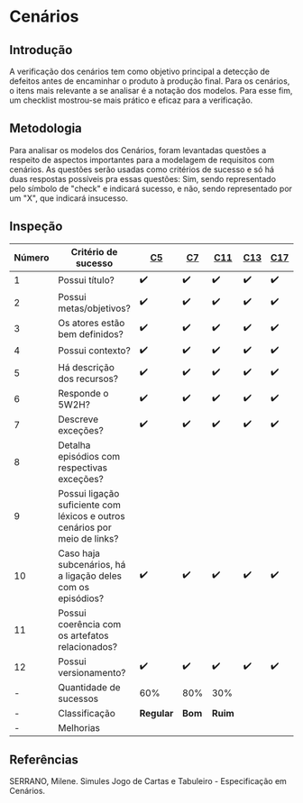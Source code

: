 # Cenários

## Introdução

A verificação dos cenários tem como objetivo principal a detecção de defeitos antes de encaminhar o produto à produção final. Para os cenários, o itens mais relevante a se analisar é a notação dos modelos. Para esse fim, um checklist mostrou-se mais prático e eficaz para a verificação.

## Metodologia

Para analisar os modelos dos Cenários, foram levantadas questões a respeito de aspectos importantes para a modelagem de requisitos com cenários. As questões serão usadas como critérios de sucesso e só há duas respostas possíveis pra essas questões: Sim, sendo representado pelo símbolo de "check" e indicará sucesso, e não, sendo representado por um "X", que indicará insucesso.

## Inspeção

|Número|Critério de sucesso|[C5](../../modelagem/cenarios/#c5-limpar-o-nome)|[C7](../../modelagem/cenarios/#c7-ignorar-transacao)|[C11](../../modelagem/cenarios/#c11-solicitar-suporte)|[C13](../../modelagem/cenarios/#c13-criar-uma-conta)|[C17](../../modelagem/cenarios/#c17-adicionar-comentario-numa-transacao)|[C19](../../modelagem/cenarios/#c19-cadastrar-banco)|[C21](../../modelagem/cenarios/#c21-atualizar-contas-e-cartoes)|
----|----------------------|--|--|--|--|--|--|--|
|1| Possui título?| :heavy_check_mark: | :heavy_check_mark: |:heavy_check_mark: | :heavy_check_mark: | :heavy_check_mark: | :heavy_check_mark: | :heavy_check_mark: | | :heavy_check_mark: | :x:
|2| Possui metas/objetivos?| :heavy_check_mark: | :heavy_check_mark: |:heavy_check_mark: | :heavy_check_mark: | :heavy_check_mark: | :heavy_check_mark: | :heavy_check_mark: | | :heavy_check_mark: |
|3| Os atores estão bem definidos?| :heavy_check_mark: |:heavy_check_mark: |:heavy_check_mark: | :heavy_check_mark: | :heavy_check_mark: | :heavy_check_mark: | :heavy_check_mark: | | :heavy_check_mark: |
|4| Possui contexto?| :heavy_check_mark: | :heavy_check_mark: |:heavy_check_mark: | :heavy_check_mark: | :heavy_check_mark: | :heavy_check_mark: | :heavy_check_mark: | | :heavy_check_mark: |
|5| Há descrição dos recursos?| :heavy_check_mark: | :heavy_check_mark: |:heavy_check_mark: | :heavy_check_mark: | :heavy_check_mark: | :heavy_check_mark: | :heavy_check_mark: | | :heavy_check_mark: |
|6| Responde o 5W2H?| :heavy_check_mark: | :heavy_check_mark: |:heavy_check_mark: | :heavy_check_mark: | :heavy_check_mark: | :heavy_check_mark: | :heavy_check_mark: | | :heavy_check_mark: | 
|7| Descreve exceções?| :heavy_check_mark: | :heavy_check_mark: |:heavy_check_mark: | :heavy_check_mark: | :heavy_check_mark: | :heavy_check_mark: | :heavy_check_mark: | | :heavy_check_mark: |
|8| Detalha episódios com respectivas exceções?|
|9| Possui ligação suficiente com léxicos e outros cenários por meio de links?|
|10| Caso haja subcenários, há a ligação deles com os episódios?| :heavy_check_mark: | :heavy_check_mark: |:heavy_check_mark: | :heavy_check_mark: | :heavy_check_mark: | :heavy_check_mark: | :heavy_check_mark: | | :heavy_check_mark: | 	
|11| Possui coerência com os artefatos relacionados?|
|12| Possui versionamento?| :heavy_check_mark: | :heavy_check_mark: |:heavy_check_mark: | :heavy_check_mark: | :heavy_check_mark: | :heavy_check_mark: | :heavy_check_mark: | | :heavy_check_mark: |
|-| Quantidade de sucessos | 60% | 80% | 30% |
|-| Classificação | **Regular**  | **Bom** | **Ruim** | |
|-| Melhorias | | | | |


## Referências

SERRANO, Milene. Simules Jogo de Cartas e Tabuleiro - Especificação em Cenários.
